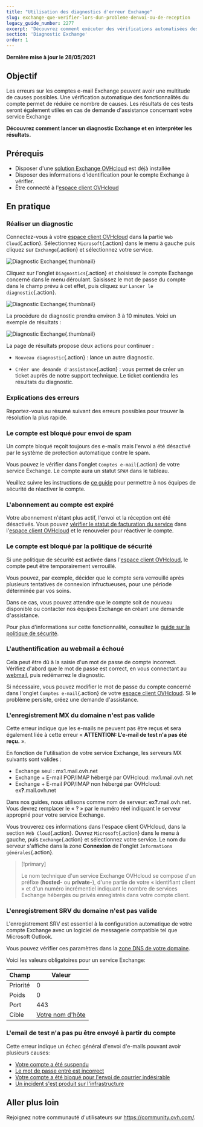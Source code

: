 ```yaml
---
title: "Utilisation des diagnostics d'erreur Exchange"
slug: exchange-que-verifier-lors-dun-probleme-denvoi-ou-de-reception
legacy_guide_number: 2277
excerpt: 'Découvrez comment exécuter des vérifications automatisées des erreurs sur les comptes Exchange'
section: 'Diagnostic Exchange'
order: 1
---
```


**Dernière mise à jour le 28/05/2021**

## Objectif

Les erreurs sur les comptes e-mail Exchange peuvent avoir une multitude de causes possibles. Une vérification automatique des fonctionnalités du compte permet de réduire ce nombre de causes. Les résultats de ces tests seront également utiles en cas de demande d'assistance concernant votre service Exchange

**Découvrez comment lancer un diagnostic Exchange et en interpréter les résultats.**

## Prérequis

- Disposer d'une [solution Exchange OVHcloud](https://www.ovh.co.uk/emails/hosted-exchange) est déjà installée
- Disposer des informations d'identification pour le compte Exchange à vérifier.
- Être connecté à l'[espace client OVHcloud](https://www.ovh.com/auth/?action=gotomanager&from=https://www.ovh.com/fr/&ovhSubsidiary=fr)

## En pratique

### Réaliser un diagnostic

Connectez-vous à votre [espace client OVHcloud](https://www.ovh.com/auth/?action=gotomanager&from=https://www.ovh.com/fr/&ovhSubsidiary=fr) dans la partie `Web Cloud`{.action}. Sélectionnez `Microsoft`{.action} dans le menu à gauche puis cliquez sur `Exchange`{.action} et sélectionnez votre service.

![Diagnostic Exchange](images/img_4450.png){.thumbnail}

Cliquez sur l'onglet `Diagnostics`{.action} et choisissez le compte Exchange concerné dans le menu déroulant. Saisissez le mot de passe du compte dans le champ prévu à cet effet, puis cliquez sur `Lancer le diagnostic`{.action}.

![Diagnostic Exchange](images/img_4451.png){.thumbnail}

La procédure de diagnostic prendra environ 3 à 10 minutes. Voici un exemple de résultats :

![Diagnostic Exchange](images/img_4471.png){.thumbnail}

La page de résultats propose deux actions pour continuer :

- `Nouveau diagnostic`{.action} : lance un autre diagnostic.

- `Créer une demande d'assistance`{.action} : vous permet de créer un ticket auprès de notre support technique. Le ticket contiendra les résultats du diagnostic.

### Explications des erreurs

Reportez-vous au résumé suivant des erreurs possibles pour trouver la résolution la plus rapide.

### Le compte est bloqué pour envoi de spam <a name="blocked"></a>

Un compte bloqué reçoit toujours des e-mails mais l'envoi a été désactivé par le système de protection automatique contre le spam.

Vous pouvez le vérifier dans l'onglet `Comptes e-mail`{.action} de votre service Exchange. Le compte aura un statut `SPAM` dans le tableau.

Veuillez suivre les instructions de [ce guide](../bloque-pour-spam/) pour permettre à nos équipes de sécurité de réactiver le compte.

### L'abonnement au compte est expiré <a name="expired"></a>

Votre abonnement n'étant plus actif, l'envoi et la réception ont été désactivés. Vous pouvez [vérifier le statut de facturation du service](../gestion-facturation-exchange/) dans l'[espace client OVHcloud](https://www.ovh.com/auth/?action=gotomanager&from=https://www.ovh.com/fr/&ovhSubsidiary=fr) et le renouveler pour réactiver le compte.

### Le compte est bloqué par la politique de sécurité

Si une politique de sécurité est activée dans l'[espace client OVHcloud](https://www.ovh.com/auth/?action=gotomanager&from=https://www.ovh.com/fr/&ovhSubsidiary=fr), le compte peut être temporairement verrouillé.

Vous pouvez, par exemple, décider que le compte sera verrouillé après plusieurs tentatives de connexion infructueuses, pour une période déterminée par vos soins.

Dans ce cas, vous pouvez attendre que le compte soit de nouveau disponible ou contacter nos équipes Exchange en créant une demande d'assistance.

Pour plus d'informations sur cette fonctionnalité, consultez le [guide sur la politique de sécurité](../gerer-politique-de-securite-mot-de-passe/).

### L'authentification au webmail a échoué <a name="password"></a>

Cela peut être dû à la saisie d'un mot de passe de compte incorrect. Vérifiez d'abord que le mot de passe est correct, en vous connectant au [webmail](../exchange-2016-guide-utilisation-outlook-web-app/), puis redémarrez le diagnostic.

Si nécessaire, vous pouvez modifier le mot de passe du compte concerné dans l'onglet `Comptes e-mail`{.action} de votre [espace client OVHcloud](https://www.ovh.com/auth/?action=gotomanager&from=https://www.ovh.com/fr/&ovhSubsidiary=fr). Si le problème persiste, créez une demande d'assistance.

### L'enregistrement MX du domaine n'est pas valide

Cette erreur indique que les e-mails ne peuvent pas être reçus et sera également liée à cette erreur « **ATTENTION: L'e-mail de test n'a pas été reçu.** ».

En fonction de l'utilisation de votre service Exchange, les serveurs MX suivants sont valides :

- Exchange seul : mx1.mail.ovh.net
- Exchange + E-mail POP/IMAP hébergé par OVHcloud: mx1.mail.ovh.net
- Exchange + E-mail POP/IMAP non hébergé par OVHcloud: ex<b>?</b>.mail.ovh.net

Dans nos guides, nous utilisons comme nom de serveur: ex<b>?</b>.mail.ovh.net. Vous devrez remplacer le « ? » par le numéro réel indiquant le serveur approprié pour votre service Exchange.

<a name="hostname"></a>Vous trouverez ces informations dans l'espace client OVHcloud, dans la section `Web Cloud`{.action}.  Ouvrez `Microsoft`{.action} dans le menu à gauche, puis `Exchange`{.action} et sélectionnez votre service. Le nom du serveur s'affiche dans la zone **Connexion** de l'onglet `Informations générales`{.action}.

> [!primary]
>
> Le nom technique d'un service Exchange OVHcloud se compose d'un préfixe (**hosted-** ou **private-**), d'une partie de votre « identifiant client » et d'un numéro incrémentiel indiquant le nombre de services Exchange hébergés ou privés enregistrés dans votre compte client.
>

### L'enregistrement SRV du domaine n'est pas valide

L'enregistrement SRV est essentiel à la configuration automatique de votre compte Exchange avec un logiciel de messagerie compatible tel que Microsoft Outlook.

Vous pouvez vérifier ces paramètres dans la [zone DNS de votre domaine](../../domains/editer-ma-zone-dns/).

Voici les valeurs obligatoires pour un service Exchange:

Champ | Valeur
------------ | -------------
Priorité | 0
Poids | 0
Port | 443
Cible | [Votre nom d'hôte](#hostname)

### L'email de test n'a pas pu être envoyé à partir du compte

Cette erreur indique un échec général d'envoi d'e-mails pouvant avoir plusieurs causes:

- [Votre compte a été suspendu](#expired)
- [Le mot de passe entré est incorrect](#password)
- [Votre compte a été bloqué pour l'envoi de courrier indésirable](#blocked)
- [Un incident s'est produit sur l'infrastructure](http://travaux.ovh.net/?project=31&status=all&perpage=50)

## Aller plus loin

Rejoignez notre communauté d'utilisateurs sur <https://community.ovh.com/>.
